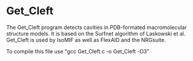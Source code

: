 # Get_Cleft
The Get_Cleft program detects cavities in PDB-formated macromolecular structure models. It is based on the Surfnet algorithm of Laskowski et al. Get_Cleft is used by IsoMIF as well as FlexAID and the NRGsuite.

To compile this file use "gcc Get_Cleft.c -o Get_Cleft -O3"

